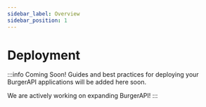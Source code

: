 ```yaml
---
sidebar_label: Overview
sidebar_position: 1
---
```


# Deployment

:::info Coming Soon!
Guides and best practices for deploying your BurgerAPI applications will be added here soon.

We are actively working on expanding BurgerAPI!
:::
